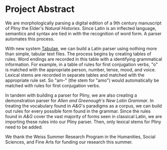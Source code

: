 # Project Abstract

We are morphologically parsing a digital edition of a 9th century manuscript of Pliny the Elder's *Natural Histories*. Since Latin is an inflected language, semantics and syntax are tied in with the recognition of word form. A parser automates this process.

With new system [Tabulae](http://neelsmith.github.io/tabulae/), we can build a Latin parser using nothing more than simple, tabular text files. The process begins by creating tables of rules. Word endings are recorded in this table with a identifying grammatical information. For example, in a table of rules for first conjugation verbs, "o" is matched with the appropriate person, number, tense, mood, and voice. Lexical stems are recorded in separate tables and matched with the appropriate rule set. So "am-" (the stem for "amo") would automatically be matched with rules for first conjugation verbs.  

In tandem with building a parser for Pliny, we are also creating a demonstration parser for *Allen and Greenough's New Latin Grammar*. In treating the vocabulary found in *A&G*'s paradigms as a corpus, we can build out rules for every possible form found in the grammar. Since the rules found in *A&G* cover the vast majority of forms seen in classical Latin, we are importing these rules into our Pliny parser. Then, only lexical stems for Pliny need to be added.

We thank the Weiss Summer Research Program in the Humanities, Social Sciences, and Fine Arts for funding our research this summer.
